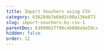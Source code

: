 ```yaml
---
title: Import Vouchers using CSV
category: 636284b7e6b02c00a136e873
slug: import-vouchers-by-csv-1
parentDoc: 63990b2ff90ceb006a5e59cc
hidden: false
order: 12
---
```

